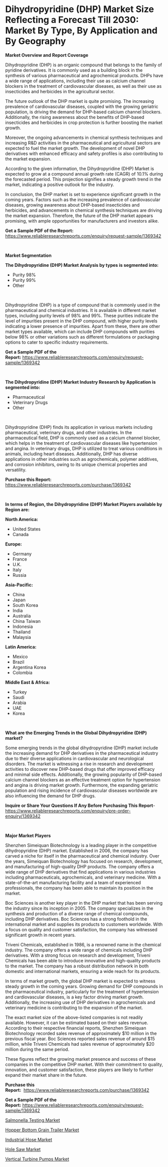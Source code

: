 <p><h1>Dihydropyridine (DHP) Market Size Reflecting a Forecast Till 2030: Market By Type, By Application and By Geography</h1></p><p><strong>Market Overview and Report Coverage</strong></p>
<p><p>Dihydropyridine (DHP) is an organic compound that belongs to the family of pyridine derivatives. It is commonly used as a building block in the synthesis of various pharmaceutical and agrochemical products. DHPs have a wide range of applications, including their use as calcium channel blockers in the treatment of cardiovascular diseases, as well as their use as insecticides and herbicides in the agricultural sector.</p><p>The future outlook of the DHP market is quite promising. The increasing prevalence of cardiovascular diseases, coupled with the growing geriatric population, is driving the demand for DHP-based calcium channel blockers. Additionally, the rising awareness about the benefits of DHP-based insecticides and herbicides in crop protection is further boosting the market growth.</p><p>Moreover, the ongoing advancements in chemical synthesis techniques and increasing R&D activities in the pharmaceutical and agricultural sectors are expected to fuel the market growth. The development of novel DHP derivatives with enhanced efficacy and safety profiles is also contributing to the market expansion.</p><p>According to the given information, the Dihydropyridine (DHP) Market is expected to grow at a compound annual growth rate (CAGR) of 10.1% during the forecasted period. This projection signifies a steady growth trend in the market, indicating a positive outlook for the industry.</p><p>In conclusion, the DHP market is set to experience significant growth in the coming years. Factors such as the increasing prevalence of cardiovascular diseases, growing awareness about DHP-based insecticides and herbicides, and advancements in chemical synthesis techniques are driving the market expansion. Therefore, the future of the DHP market appears promising, with ample opportunities for manufacturers and investors alike.</p></p>
<p><strong>Get a Sample PDF of the Report:</strong> <a href="https://www.reliableresearchreports.com/enquiry/request-sample/1369342">https://www.reliableresearchreports.com/enquiry/request-sample/1369342</a></p>
<p>&nbsp;</p>
<p><strong>Market Segmentation</strong></p>
<p><strong>The Dihydropyridine (DHP) Market Analysis by types is segmented into:</strong></p>
<p><ul><li>Purity 98%</li><li>Purity 99%</li><li>Other</li></ul></p>
<p>&nbsp;</p>
<p><p>Dihydropyridine (DHP) is a type of compound that is commonly used in the pharmaceutical and chemical industries. It is available in different market types, including purity levels of 98% and 99%. These purities indicate the level of impurities present in the DHP compound, with higher purity levels indicating a lower presence of impurities. Apart from these, there are other market types available, which can include DHP compounds with purities below 98% or other variations such as different formulations or packaging options to cater to specific industry requirements.</p></p>
<p><strong>Get a Sample PDF of the Report:</strong>&nbsp;<a href="https://www.reliableresearchreports.com/enquiry/request-sample/1369342">https://www.reliableresearchreports.com/enquiry/request-sample/1369342</a></p>
<p>&nbsp;</p>
<p><strong>The Dihydropyridine (DHP) Market Industry Research by Application is segmented into:</strong></p>
<p><ul><li>Pharmaceutical</li><li>Veterinary Drugs</li><li>Other</li></ul></p>
<p>&nbsp;</p>
<p><p>Dihydropyridine (DHP) finds its application in various markets including pharmaceutical, veterinary drugs, and other industries. In the pharmaceutical field, DHP is commonly used as a calcium channel blocker, which helps in the treatment of cardiovascular diseases like hypertension and angina. In veterinary drugs, DHP is utilized to treat various conditions in animals, including heart diseases. Additionally, DHP has diverse applications in other industries such as agrochemicals, polymer additives, and corrosion inhibitors, owing to its unique chemical properties and versatility.</p></p>
<p><strong>Purchase this Report:</strong>&nbsp; <a href="https://www.reliableresearchreports.com/purchase/1369342">https://www.reliableresearchreports.com/purchase/1369342</a></p>
<p>&nbsp;</p>
<p><strong>In terms of Region, the Dihydropyridine (DHP) Market Players available by Region are:</strong></p>
<p>
    <p> <strong> North America: </strong>
        <ul>
            <li>United States</li>
            <li>Canada</li>
        </ul>
        </p> 
    <p> <strong> Europe: </strong>
        <ul>
            <li>Germany</li>
            <li>France</li>
            <li>U.K.</li>
            <li>Italy</li>
            <li>Russia</li>
        </ul>
        </p> 
    <p> <strong> Asia-Pacific: </strong>
        <ul>
            <li>China</li>
            <li>Japan</li>
            <li>South Korea</li>
            <li>India</li>
            <li>Australia</li>
            <li>China Taiwan</li>
            <li>Indonesia</li>
            <li>Thailand</li>
            <li>Malaysia</li>
        </ul>
        </p> 
    <p> <strong> Latin America: </strong>
        <ul>
            <li>Mexico</li>
            <li>Brazil</li>
            <li>Argentina Korea</li>
            <li>Colombia</li>
        </ul>
        </p> 
    <p> <strong> Middle East & Africa: </strong>
        <ul>
            <li>Turkey</li>
            <li>Saudi</li>
            <li>Arabia</li>
            <li>UAE</li>
            <li>Korea</li>
        </ul>
    </p>
    </p>
<p>&nbsp;</p>
<p><strong>What are the Emerging Trends in the Global Dihydropyridine (DHP) market?</strong></p>
<p><p>Some emerging trends in the global dihydropyridine (DHP) market include the increasing demand for DHP derivatives in the pharmaceutical industry due to their diverse applications in cardiovascular and neurological disorders. The market is witnessing a rise in research and development activities to discover new DHP-based drugs that offer improved efficacy and minimal side effects. Additionally, the growing popularity of DHP-based calcium channel blockers as an effective treatment option for hypertension and angina is driving market growth. Furthermore, the expanding geriatric population and rising incidence of cardiovascular diseases worldwide are also influencing the demand for DHP drugs.</p></p>
<p><strong>Inquire or Share Your Questions If Any Before Purchasing This Report</strong>- <a href="https://www.reliableresearchreports.com/enquiry/pre-order-enquiry/1369342">https://www.reliableresearchreports.com/enquiry/pre-order-enquiry/1369342</a></p>
<p>&nbsp;</p>
<p><strong>Major Market Players</strong></p>
<p><p>Shenzhen Simeiquan Biotechnology is a leading player in the competitive dihydropyridine (DHP) market. Established in 2006, the company has carved a niche for itself in the pharmaceutical and chemical industry. Over the years, Simeiquan Biotechnology has focused on research, development, and manufacturing of high-quality DHP products. The company offers a wide range of DHP derivatives that find applications in various industries including pharmaceuticals, agrochemicals, and veterinary medicine. With a state-of-the-art manufacturing facility and a team of experienced professionals, the company has been able to maintain its position in the market.</p><p>Boc Sciences is another key player in the DHP market that has been serving the industry since its inception in 2005. The company specializes in the synthesis and production of a diverse range of chemical compounds, including DHP derivatives. Boc Sciences has a strong foothold in the international market and supplies its products to customers worldwide. With a focus on quality and customer satisfaction, the company has witnessed significant growth in recent years.</p><p>Triveni Chemicals, established in 1986, is a renowned name in the chemical industry. The company offers a wide range of chemicals including DHP derivatives. With a strong focus on research and development, Triveni Chemicals has been able to introduce innovative and high-quality products to the market. The company has a robust distribution network in both domestic and international markets, ensuring a wide reach for its products.</p><p>In terms of market growth, the global DHP market is expected to witness steady growth in the coming years. Growing demand for DHP compounds in the pharmaceutical industry, particularly for the treatment of hypertension and cardiovascular diseases, is a key factor driving market growth. Additionally, the increasing use of DHP derivatives in agrochemicals and veterinary medicine is contributing to the expansion of the market.</p><p>The exact market size of the above-listed companies is not readily available. However, it can be estimated based on their sales revenue. According to their respective financial reports, Shenzhen Simeiquan Biotechnology recorded sales revenue of approximately $10 million in the previous fiscal year. Boc Sciences reported sales revenue of around $15 million, while Triveni Chemicals had sales revenue of approximately $20 million during the same period.</p><p>These figures reflect the growing market presence and success of these companies in the competitive DHP market. With their commitment to quality, innovation, and customer satisfaction, these players are likely to further expand their market share in the future.</p></p>
<p><strong>Purchase this Report:</strong>&nbsp;&nbsp;<a href="https://www.reliableresearchreports.com/purchase/1369342">https://www.reliableresearchreports.com/purchase/1369342</a></p>
<p></p>
<p><strong>Get a Sample PDF of the Report:</strong>&nbsp;<a href="https://www.reliableresearchreports.com/enquiry/request-sample/1369342">https://www.reliableresearchreports.com/enquiry/request-sample/1369342</a></p>
<p><p><a href="https://medium.com/@rachelyoung56/salmonella-testing-market-size-growth-forecast-2023-2030-718b3b62dd88">Salmonella Testing Market</a></p><p><a href="https://medium.com/@brendajames1938/hopper-bottom-grain-trailer-market-size-growth-forecast-2023-2030-48be77d5a556">Hopper Bottom Grain Trailer Market</a></p><p><a href="https://www.linkedin.com/pulse/industrial-hose-market-challenges-opportunities-growth-drivers-wlmvc/">Industrial Hose Market</a></p><p><a href="https://www.linkedin.com/pulse/hole-saw-market-size-growth-forecast-from-2023-2030-ljytc/">Hole Saw Market</a></p><p><a href="https://www.linkedin.com/pulse/decoding-vertical-turbine-pumps-market-deep-dive-latest-trends-owoec/">Vertical Turbine Pumps Market</a></p></p>